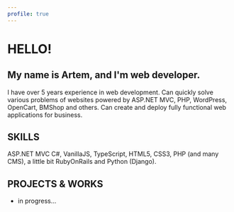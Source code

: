 ```yaml
---
profile: true
---
```


# HELLO!

## My name is Artem, and I'm web developer.

I have over 5 years experience in web development. Can quickly solve various problems of websites powered by ASP.NET MVC, PHP, WordPress, OpenCart, BMShop and others. Can create and deploy fully functional web applications for business.

## SKILLS
ASP.NET MVC C#, VanillaJS, TypeScript, HTML5, CSS3, PHP (and many CMS), a little bit RubyOnRails and Python (Django).

## PROJECTS & WORKS
- in progress...
